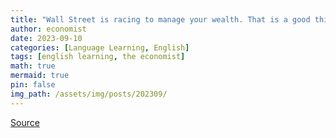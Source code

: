 ```yaml
---
title: "Wall Street is racing to manage your wealth. That is a good thing"
author: economist
date: 2023-09-10
categories: [Language Learning, English]
tags: [english learning, the economist]
math: true
mermaid: true
pin: false
img_path: /assets/img/posts/202309/
---
```




[Source](https://www.economist.com/leaders/2023/09/07/wall-street-is-racing-to-manage-your-wealth-that-is-a-good-thing)